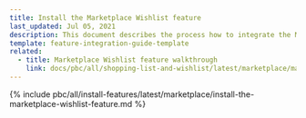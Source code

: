 ```yaml
---
title: Install the Marketplace Wishlist feature
last_updated: Jul 05, 2021
description: This document describes the process how to integrate the Marketplace wishlist feature into a Spryker project.
template: feature-integration-guide-template
related:
  - title: Marketplace Wishlist feature walkthrough
    link: docs/pbc/all/shopping-list-and-wishlist/latest/marketplace/marketplace-wishlist-feature-overview.html
---
```


{% include pbc/all/install-features/latest/marketplace/install-the-marketplace-wishlist-feature.md %} <!-- To edit, see /_includes/pbc/all/install-features/202311.0/marketplace/install-the-marketplace-wishlist-feature.md -->
